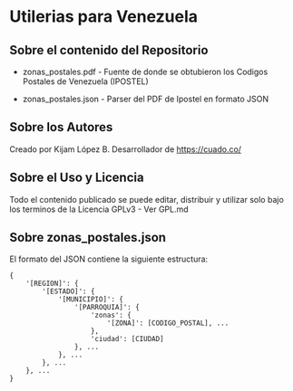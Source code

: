 Utilerias para Venezuela
==========================

## Sobre el contenido del Repositorio

- zonas_postales.pdf - Fuente de donde se obtubieron los Codigos Postales de Venezuela (IPOSTEL)

- zonas_postales.json - Parser del PDF de Ipostel en formato JSON

## Sobre los Autores

Creado por Kijam López B. Desarrollador de https://cuado.co/

## Sobre el Uso y Licencia

Todo el contenido publicado se puede editar, distribuir y utilizar solo bajo los terminos de la Licencia GPLv3 - Ver GPL.md

## Sobre zonas_postales.json

El formato del JSON contiene la siguiente estructura:
```
{
	'[REGION]': {
		'[ESTADO]': {
			'[MUNICIPIO]': {
				'[PARROQUIA]': {
					'zonas': {
						'[ZONA]': [CODIGO_POSTAL], ...
					},
					'ciudad': [CIUDAD]
				}, ...
			}, ...
		}, ...
	}, ...
}
```
